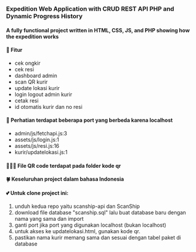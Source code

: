### Expedition Web Application with CRUD REST API PHP and Dynamic Progress History

#### A fully functional project written in HTML, CSS, JS, and PHP showing how the expedition works
#### 🌴 Fitur
* cek ongkir 
* cek resi
* dashboard admin
* scan QR kurir
* update lokasi kurir
* login logout admin kurir
* cetak resi
* id otomatis kurir dan no resi

#### 🎻 Perhatian terdapat beberapa port yang berbeda karena localhost
* admin/js/fetchapi.js:3
* assets/js/login.js:1
* assets/js/resi.js:16
* kurir/updatelokasi.js:1

#### 💆🏻‍♀️ File QR code terdapat pada folder kode qr

#### 🍀 Keseluruhan project dalam bahasa Indonesia

#### 💕 Untuk clone project ini:
1. unduh kedua repo yaitu scanship-api dan ScanShip
2. download file database "scanship.sql" lalu buat database baru dengan nama yang sama dan import
3. ganti port jika port yang digunakan localhost (bukan localhost)
4. untuk akses ke updatelokasi.html, gunakan kode qr.
5. pastikan nama kurir memang sama dan sesuai dengan tabel paket di database